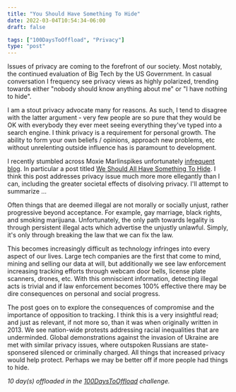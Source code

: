 ```yaml
---
title: "You Should Have Something To Hide"
date: 2022-03-04T10:54:34-06:00
draft: false

tags: ["100DaysToOffload", "Privacy"]
type: "post"
---
```


Issues of privacy are coming to the forefront of our society. Most notably, the continued evaluation of Big Tech by the US Government. In casual conversation I frequency see privacy views as highly polarized, trending towards either "nobody should know anything about me" or "I have nothing to hide".

I am a stout privacy advocate many for reasons. As such, I tend to disagree with the latter argument - very few people are so pure that they would be OK with everybody they ever meet seeing everything they've typed into a search engine. I think privacy is a requirement for personal growth. The ability to form your own beliefs / opinions, approach new problems, etc without unrelenting outside influence has is paramount to development.

I recently stumbled across Moxie Marlinspikes unfortunately [infrequent blog](https://moxie.org). In particular a post titled [We Should All Have Something To Hide](https://moxie.org/2013/06/12/we-should-all-have-something-to-hide.html). I think this post addresses privacy issue much more more ellegantly than I can, including the greater societal effects of disolving privacy. I'll attempt to summarize ...

Often things that are deemed illegal are not morally or socially unjust, rather progressive beyond acceptance. For example, gay marriage, black rights, and smoking marijuana. Unfortunately, the only path towards legality is through persistent illegal acts which advertise the unjustly unlawful. Simply, it's only through breaking the law that we can fix the law.

This becomes increasingly difficult as technology infringes into every aspect of our lives. Large tech companies are the first that come to mind, mining and selling our data at will, but additionally we see law enforcement increasing tracking efforts through webcam door bells, license plate scanners, drones, etc. With this omniscient information, detecting illegal acts is trivial and if law enforcement becomes 100% effective there may be dire consequences on personal and social progress.

The post goes on to explore the consequences of compromise and the importance of opposition to tracking. I think this is a very insightful read; and just as relevant, if not more so, than it was when originally written in 2013. We see nation-wide protests addressing racial inequalities that are underminded. Global demonstrations against the invasion of Ukraine are met with similar privacy issues, where outspoken Russians are state-sponsered silenced or criminally charged. All things that increased privacy would help protect. Perhaps we may be better off if more people had things to hide.

_10 day(s) offloaded in the [100DaysToOffload](https://100daystooffload.com/) challenge._
